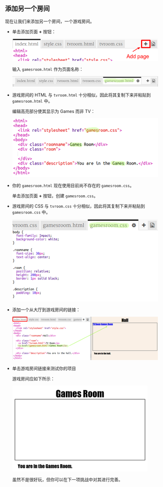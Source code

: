 ## 添加另一个房间

现在让我们来添加另一个房间，一个游戏房间。 

+ 单击添加页面 __+__ 按钮：

	![screenshot](images/rooms-add-page.png)

	输入 `gamesroom.html` 作为页面名称：

  ![screenshot](images/rooms-games-html.png)

+ 游戏房间的 HTML 与 `tvroom.html` 十分相似，因此将其复制下来并粘贴到 `gamesroom.html` 中。
	
	编辑高亮部分使其显示为 Games 而非 TV：

	![screenshot](images/rooms-games-html2.png)	

+ 你的 `gamesroom.html` 现在使用目前尚不存在的 `gamesroom.css`。 

	单击添加页面 __+__ 按钮，创建 `gamesroom.css`。 


+ 游戏房间的 CSS 与 `tvroom.css` 十分相似，因此将其复制下来并粘贴到 `gamesroom.css` 中。

	![screenshot](images/rooms-add-games-css.png)

+ 添加一个从大厅到游戏房间的链接：

	![screenshot](images/rooms-hall-games.png)

+ 单击游戏房间链接来测试你的项目

	​游戏房间应如下所示：

	![screenshot](images/rooms-games-before.png)

	虽然不是很好玩，但你可以在下一项挑战中对其进行完善。 



